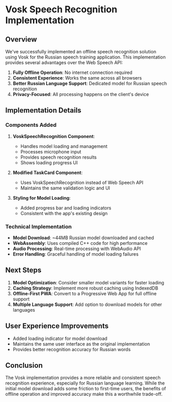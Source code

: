 # Vosk Speech Recognition Implementation

## Overview

We've successfully implemented an offline speech recognition solution using Vosk for the Russian speech training application. This implementation provides several advantages over the Web Speech API:

1. **Fully Offline Operation**: No internet connection required
2. **Consistent Experience**: Works the same across all browsers
3. **Better Russian Language Support**: Dedicated model for Russian speech recognition
4. **Privacy-Focused**: All processing happens on the client's device

## Implementation Details

### Components Added

1. **VoskSpeechRecognition Component**: 
   - Handles model loading and management
   - Processes microphone input
   - Provides speech recognition results
   - Shows loading progress UI

2. **Modified TaskCard Component**:
   - Uses VoskSpeechRecognition instead of Web Speech API
   - Maintains the same validation logic and UI

3. **Styling for Model Loading**:
   - Added progress bar and loading indicators
   - Consistent with the app's existing design

### Technical Implementation

- **Model Download**: ~44MB Russian model downloaded and cached
- **WebAssembly**: Uses compiled C++ code for high performance
- **Audio Processing**: Real-time processing with WebAudio API
- **Error Handling**: Graceful handling of model loading failures

## Next Steps

1. **Model Optimization**: Consider smaller model variants for faster loading
2. **Caching Strategy**: Implement more robust caching using IndexedDB
3. **Offline-First PWA**: Convert to a Progressive Web App for full offline support
4. **Multiple Language Support**: Add option to download models for other languages

## User Experience Improvements

- Added loading indicator for model download
- Maintains the same user interface as the original implementation
- Provides better recognition accuracy for Russian words

## Conclusion

The Vosk implementation provides a more reliable and consistent speech recognition experience, especially for Russian language learning. While the initial model download adds some friction to first-time users, the benefits of offline operation and improved accuracy make this a worthwhile trade-off. 